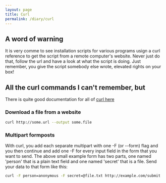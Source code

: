 ```yaml
---
layout: page
title: Curl
permalink: /diary/curl
---
```

## A word of warning
It is very comme to see installation scripts for various programs usign a curl reference to get the script from a remote computer's website. Never just do that, follow the url and have a look at what the script is doing. Just remember, you give the script somebody else wrote, elevated rights on your box!

## All the curl commands I can't remember, but
There is quite good documentation for all of [curl here](https://ec.haxx.se)

### Download a file from a website
```bash
curl http://some.url --output some.file
```

### Multipart formposts
With curl, you add each separate multipart with one -F (or --form) flag and you then continue and add one -F for every input field in the form that you want to send.
The above small example form has two parts, one named 'person' that is a plain text field and one named 'secret' that is a file.
Send your data to that form like this:
```bash
curl -F person=anonymous -F secret=@file.txt http://example.com/submit.cgi
```
